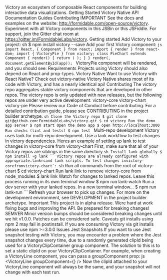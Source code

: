 Victory an ecosystem of composable React components for building interactive data visualizations. Getting Started Victory Native API Documentation Guides Contributing IMPORTANT See the docs and examples on the website: http://formidable.com/open-source/victory. Experiment with all Victory components in this JSBin or this JSFiddle. For support, join the Gitter chat room at https://gitter.im/FormidableLabs/victory. Getting started Add Victory to your project: sh $ npm install victory --save Add your first Victory component: ```js import React, { Component } from react; import { render } from react-dom; import { VictoryPie } from victory; class PieChart extends Component { render() { return ( ); } } render(, document.getElementById(app)); ``` VictoryPie component will be rendered, and you should see: Requirements Projects using Victory should also depend on React and prop-types. Victory Native Want to use Victory with React Native? Check out victory-native Victory Native shares most of its code with Victory, and has a nearly identical api! Contributing The victory repo aggregates stable victory components that are developed in other repos. The victory repo is only updated with new releases, but the following repos are under very active development. victory-core victory-chart victory-pie Please review our Code of Conduct before contributing. For a detailed contribution guide, please see CONTRIBUTING in the project builder archetype. ```sh Clone the Victory repo $ git clone git@github.com:FormidableLabs/victory.git $ cd victory Run the demo app server $ npm start Open the demo app $ open http://localhost:3000 Run checks (lint and tests) $ npm test ``` Multi-repo development Victory uses lank for multi-repo development. Use a lank workflow to test changes in victory dependencies. Heres an example of setting up lank to test changes in victory-core from victory-chart First, make sure that all of your Victory repos are siblings in the same directory ```sh Install lank globally $ npm install -g lank `` Victory repos are already configured with appropriate.lankrcand lank scripts. To test changes invictory-corefromvictory-chart`: ```sh Run all commands from the root of victory-chart $ cd victory-chart Run lank link to remove victory-core from node_modules $ lank link Watch for changes to lanked repos. Leave this process running in its own terminal window $ npm run lank-watch Run a dev server with your lanked repos. In a new terminal window... $ npm run lank-run ``` Refresh your browser to pick up changes. For more on the development environment, see DEVELOPMENT in the project builder archetype. Important This project is in alpha release. Were hard at work fixing bugs and improving the API. Be prepared for breaking changes! SEMVER Minor version bumps should be considered breaking changes until we hit v1.0.0. Patches can be considered safe. Caveats git installs using npm 2 may fail in postinstall. If you are consuming Victory via git installs please use npm >=3.0.0 Issues Jest Snapshots If you want to use Jest snapshot testing with Victory, you may encounter a problem where the Jest snapshot changes every time, due to a randomly generated clipId being used for a VictoryClipContainer group component. The solution to this is to set a static clipId on your VictoryClipContainer. For example, when creating a VictoryLine component, you can pass a groupComponent prop: js <VictoryLine groupComponent={<VictoryClipContainer clipId={1} />} /> Now the clipId attached to your VictoryLine component will always be the same, and your snapshot will not change with each test run.